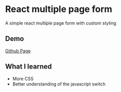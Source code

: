 # React multiple page form

A simple react multiple page form with custom styling

## Demo

[Github Page](https://dev-caspertheghost.github.io/react-multi-form/)

## What I learned

- More CSS
- Better understanding of the javascript switch
